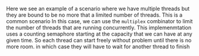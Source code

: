 Here we see an example of a scenario where we have multiple threads but they are bound to be no more that a limited number of threads. This is a common scenario  In this case, we can use the `multiplex` combinator to limit the number of threads that are running concurrently. This implemenmtation uses a counting semaphore starting at the capacity that we can have at any given time. So each thread can start freely without problem until there is no more room. in which case they will have to wait for another thread to finish